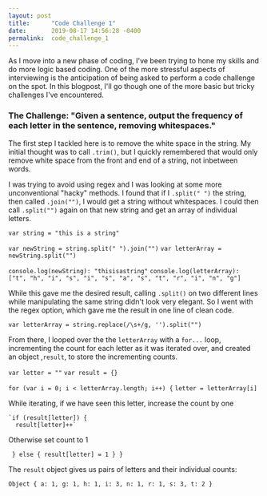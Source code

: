 ```yaml
---
layout: post
title:      "Code Challenge 1"
date:       2019-08-17 14:56:28 -0400
permalink:  code_challenge_1
---
```


As I move into a new phase of coding, I've been trying to hone my skills and do more logic based coding. One of the more stressful aspects of interviewing is the anticipation of being asked to perform a code challenge on the spot. In this blogpost, I'll go though one of the more basic but tricky challenges I've encountered. 

### The Challenge: "Given a sentence, output the frequency of each letter in the sentence, removing whitespaces."
 
The first step I tackled here is to remove the white space in the string. My initial thought was to call ```.trim()```, but I quickly remembered that would only remove white space from the front and end of a string, not inbetween words.
 
 I was trying to avoid using regex and I was looking at some more unconventional "hacky" methods. I found that if I ```.split(" ")``` the string, then called ```.join("")```, I would get a string without whitespaces. I could then call ```.split("")``` again on that new string and get an array of individual letters.

```var string = "this is a string"```

`var newString = string.split(" ").join("")`
`var letterArray = newString.split("")`

`console.log(newString): "thisisastring"`
```console.log(letterArray): ["t", "h", "i", "s", "i", "s", "a", "s", "t", "r", "i", "n", "g"]```

While this gave me the desired result, calling ```.split()``` on two different lines while manipulating the same string didn't look very elegant. So I went with the regex option, which gave me the result in one line of clean code.

```var letterArray = string.replace(/\s+/g, '').split("")```

From there, I looped over the the `letterArray` with a `for...` loop, incrementing the count for each letter as it was iterated over, and created an object ,`result`, to store the incrementing counts. 

`var letter = ""`
`var result = {}`

`for (var i = 0; i < letterArray.length; i++) {`
  `letter = letterArray[i]`
	
While iterating, if we have seen this letter, increase the count by one
	
    `if (result[letter]) {
      result[letter]++`
			
Otherwise set count to 1
	
   ` } else {
      result[letter] = 1
    }
}`

The `result` object gives us pairs of letters and their individual counts: 

`Object {
  a: 1,
  g: 1,
  h: 1,
  i: 3,
  n: 1,
  r: 1,
  s: 3,
  t: 2
}`

